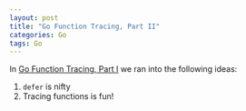 ```yaml
---
layout: post
title: "Go Function Tracing, Part II"
categories: Go
tags: Go
---
```


In [Go Function Tracing, Part I]({{page.previous.url}}) we ran into the following ideas:
1. `defer` is nifty
2. Tracing functions is fun!
